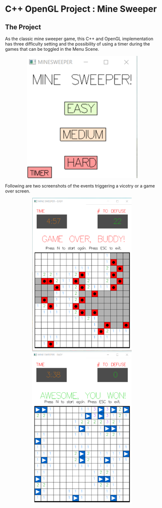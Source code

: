 # C++ OpenGL Project : Mine Sweeper

## The Project
As the classic mine sweeper game, this C++ and OpenGL implementation has three difficulty setting and the possibility
of using a timer during the games that can be toggled in the Menu Scene.

<div align=center>
<img src="https://github.com/MicheleZito/OpenGL-Projects/blob/main/MineSweeper/images/minesweeper_menu.png" height="400" />
</div>

Following are two screenshots of the events triggering a vicotry or a game over screen.

<div align=center>
  <figure>
<img src="https://github.com/MicheleZito/OpenGL-Projects/blob/main/MineSweeper/images/minesweeper_game_over.png" height="500" />
  <img src="https://github.com/MicheleZito/OpenGL-Projects/blob/main/MineSweeper/images/minesweeper_victory.png" height="500" />
  </figure>
</div>
